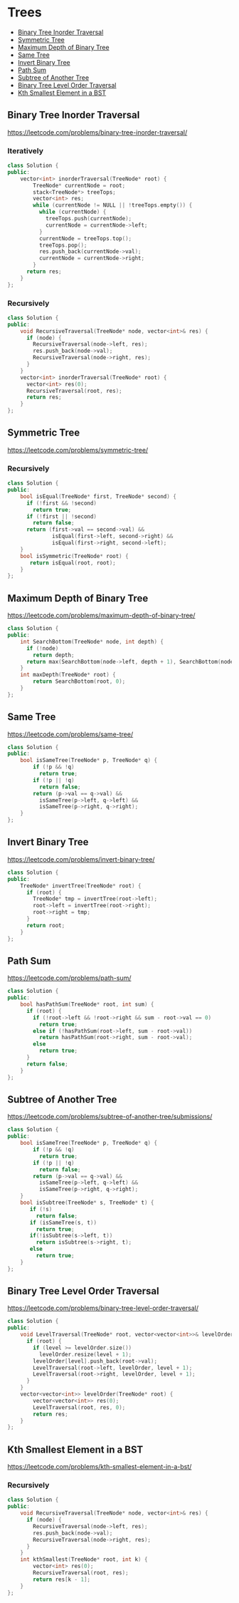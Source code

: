 # Trees

+ [Binary Tree Inorder Traversal](#binary-tree-inorder-traversal)
+ [Symmetric Tree](#symmetric-tree)
+ [Maximum Depth of Binary Tree](#maximum-depth-of-binary-tree)
+ [Same Tree](#same-tree)
+ [Invert Binary Tree](#invert-binary-tree)
+ [Path Sum](#path-sum)
+ [Subtree of Another Tree](#subtree-of-another-tree)
+ [Binary Tree Level Order Traversal](#binary-tree-level-order-traversal)
+ [Kth Smallest Element in a BST](#kth-smallest-element-in-a-bst)

## Binary Tree Inorder Traversal

https://leetcode.com/problems/binary-tree-inorder-traversal/

### Iteratively

```C++
class Solution {
public:
    vector<int> inorderTraversal(TreeNode* root) {
        TreeNode* currentNode = root;
        stack<TreeNode*> treeTops;
        vector<int> res;
        while (currentNode != NULL || !treeTops.empty()) {
          while (currentNode) {
            treeTops.push(currentNode);
            currentNode = currentNode->left;
          }
          currentNode = treeTops.top();
          treeTops.pop();
          res.push_back(currentNode->val);
          currentNode = currentNode->right;
        }
      return res;
    }
};
```

### Recursively

```C++
class Solution {
public:
    void RecursiveTraversal(TreeNode* node, vector<int>& res) {
      if (node) {
        RecursiveTraversal(node->left, res);
        res.push_back(node->val);
        RecursiveTraversal(node->right, res);
      }
    }
    vector<int> inorderTraversal(TreeNode* root) {
      vector<int> res(0);
      RecursiveTraversal(root, res);
      return res;
    }
};
```

## Symmetric Tree

https://leetcode.com/problems/symmetric-tree/

### Recursively

```C++
class Solution {
public:
    bool isEqual(TreeNode* first, TreeNode* second) {
      if (!first && !second)
        return true;
      if (!first || !second)
        return false;
      return (first->val == second->val) &&
              isEqual(first->left, second->right) &&
              isEqual(first->right, second->left);
    }
    bool isSymmetric(TreeNode* root) {
       return isEqual(root, root);
    }
};
```

## Maximum Depth of Binary Tree

https://leetcode.com/problems/maximum-depth-of-binary-tree/

```C++
class Solution {
public:
    int SearchBottom(TreeNode* node, int depth) {
      if (!node)
        return depth;
      return max(SearchBottom(node->left, depth + 1), SearchBottom(node->right, depth + 1));
    }
    int maxDepth(TreeNode* root) {
        return SearchBottom(root, 0);
    }
};
```

## Same Tree

https://leetcode.com/problems/same-tree/

```C++
class Solution {
public:
    bool isSameTree(TreeNode* p, TreeNode* q) {
        if (!p && !q)
          return true;
        if (!p || !q)
          return false;
        return (p->val == q->val) &&
          isSameTree(p->left, q->left) &&
          isSameTree(p->right, q->right);
    }
};
```

## Invert Binary Tree

https://leetcode.com/problems/invert-binary-tree/

```C++
class Solution {
public:
    TreeNode* invertTree(TreeNode* root) {
      if (root) {      
        TreeNode* tmp = invertTree(root->left);
        root->left = invertTree(root->right);
        root->right = tmp;
      }
      return root;
    }
};
```

## Path Sum

https://leetcode.com/problems/path-sum/

```C++
class Solution {
public:
    bool hasPathSum(TreeNode* root, int sum) {
      if (root) {
        if (!root->left && !root->right && sum - root->val == 0)
          return true;
        else if (!hasPathSum(root->left, sum - root->val))
          return hasPathSum(root->right, sum - root->val);
        else
          return true;
      }
      return false;
    }
};
```

## Subtree of Another Tree

https://leetcode.com/problems/subtree-of-another-tree/submissions/

```C++
class Solution {
public:
    bool isSameTree(TreeNode* p, TreeNode* q) {
        if (!p && !q)
          return true;
        if (!p || !q)
          return false;
        return (p->val == q->val) &&
          isSameTree(p->left, q->left) &&
          isSameTree(p->right, q->right);
    }
    bool isSubtree(TreeNode* s, TreeNode* t) {
       if (!s)
         return false;
       if (isSameTree(s, t))
         return true;
       if(!isSubtree(s->left, t))
         return isSubtree(s->right, t);
       else
         return true;
    }
};
```

## Binary Tree Level Order Traversal

https://leetcode.com/problems/binary-tree-level-order-traversal/

```C++
class Solution {
public:
    void LevelTraversal(TreeNode* root, vector<vector<int>>& levelOrder, int level) {
      if (root) {
        if (level >= levelOrder.size())
          levelOrder.resize(level + 1);
        levelOrder[level].push_back(root->val);
        LevelTraversal(root->left, levelOrder, level + 1);
        LevelTraversal(root->right, levelOrder, level + 1);
      }
    }
    vector<vector<int>> levelOrder(TreeNode* root) {
        vector<vector<int>> res(0);
        LevelTraversal(root, res, 0);
        return res;
    }
};
```

## Kth Smallest Element in a BST

https://leetcode.com/problems/kth-smallest-element-in-a-bst/

### Recursively

```C++
class Solution {
public:
    void RecursiveTraversal(TreeNode* node, vector<int>& res) {
      if (node) {
        RecursiveTraversal(node->left, res);
        res.push_back(node->val);
        RecursiveTraversal(node->right, res);
      }
    }
    int kthSmallest(TreeNode* root, int k) {
        vector<int> res(0);
        RecursiveTraversal(root, res);
        return res[k - 1];
    }
};
